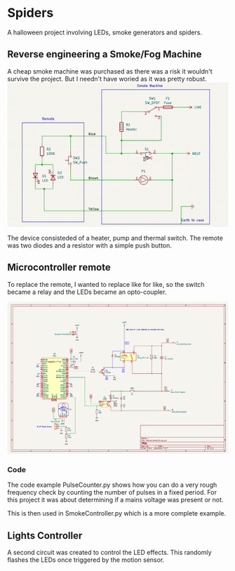 # Spiders
A halloween project involving LEDs, smoke generators and spiders.

## Reverse engineering a Smoke/Fog Machine
A cheap smoke machine was purchased as there was a risk it wouldn't survive the project. But I needn't have woried as it was pretty robust.
![Reverse Engineered](ReverseEngineered.png)

The device consisteded of a heater, pump and thermal switch. The remote was two diodes and a resistor with a simple push button.

## Microcontroller remote
To replace the remote, I wanted to replace like for like, so the switch became a relay and the LEDs became an opto-coupler.

![Smoke Control](SmokeControl.png)

### Code
The code example PulseCounter.py shows how you can do a very rough frequency check by counting the number of pulses in a fixed period. For this project it was about determining if a mains voltage was present or not.

This is then used in SmokeController.py which is a more complete example.

## Lights Controller
A second circuit was created to control the LED effects. This randomly flashes the LEDs once triggered by the motion sensor.
